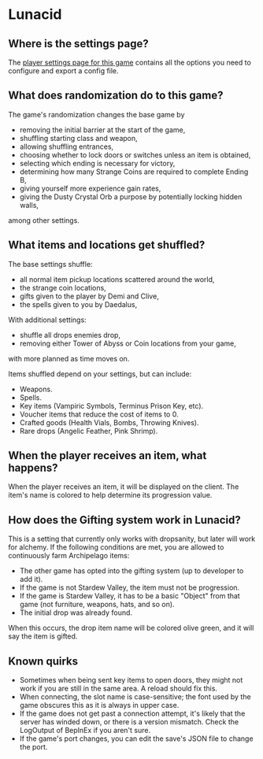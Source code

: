 # Lunacid

## Where is the settings page?
The [player settings page for this game](../player-settings) contains all the options you need to configure and export a
config file.

## What does randomization do to this game?
The game's randomization changes the base game by
- removing the initial barrier at the start of the game,
- shuffling starting class and weapon,
- allowing shuffling entrances,
- choosing whether to lock doors or switches unless an item is obtained, 
- selecting which ending is necessary for victory,
- determining how many Strange Coins are required to complete Ending B,
- giving yourself more experience gain rates,
- giving the Dusty Crystal Orb a purpose by potentially locking hidden walls,

among other settings.

## What items and locations get shuffled?
The base settings shuffle:
- all normal item pickup locations scattered around the world,
- the strange coin locations,
- gifts given to the player by Demi and Clive,
- the spells given to you by Daedalus,

With additional settings:
- shuffle all drops enemies drop,
- removing either Tower of Abyss or Coin locations from your game,

with more planned as time moves on. 

Items shuffled depend on your settings, but can include:
- Weapons.
- Spells.
- Key items (Vampiric Symbols, Terminus Prison Key, etc).
- Voucher items that reduce the cost of items to 0.
- Crafted goods (Health Vials, Bombs, Throwing Knives).
- Rare drops (Angelic Feather, Pink Shrimp).


## When the player receives an item, what happens?
When the player receives an item, it will be displayed on the client.  The item's
name is colored to help determine its progression value.

## How does the Gifting system work in Lunacid?
This is a setting that currently only works with dropsanity, but later will work
for alchemy.  If the following conditions are met, you are allowed to continuously
farm Archipelago items:
- The other game has opted into the gifting system (up to developer to add it).
- If the game is not Stardew Valley, the item must not be progression.
- If the game is Stardew Valley, it has to be a basic "Object" from that game (not
furniture, weapons, hats, and so on).
- The initial drop was already found.

When this occurs, the drop item name will be colored olive green, and it will say the
item is gifted.

## Known quirks
- Sometimes when being sent key items to open doors, they might not work if you 
are still in the same area.  A reload should fix this.
- When connecting, the slot name is case-sensitive; the font used by the game 
obscures this as it is always in upper case.
- If the game does not get past a connection attempt, it's likely that the server has winded down,
or there is a version mismatch.  Check the LogOutput of BepInEx if you aren't sure.
- If the game's port changes, you can edit the save's JSON file to change the port.